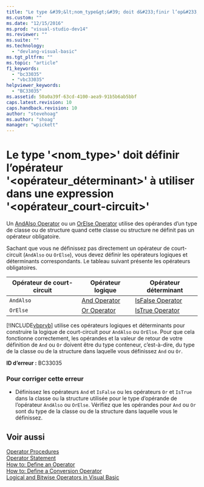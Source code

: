 ```yaml
---
title: "Le type &#39;&lt;nom_type&gt;&#39; doit d&#233;finir l’op&#233;rateur &#39;&lt;op&#233;rateur_d&#233;terminant&gt;&#39; &#224; utiliser dans une expression &#39;&lt;op&#233;rateur_court-circuit&gt;&#39; | Microsoft Docs"
ms.custom: ""
ms.date: "12/15/2016"
ms.prod: "visual-studio-dev14"
ms.reviewer: ""
ms.suite: ""
ms.technology: 
  - "devlang-visual-basic"
ms.tgt_pltfrm: ""
ms.topic: "article"
f1_keywords: 
  - "bc33035"
  - "vbc33035"
helpviewer_keywords: 
  - "BC33035"
ms.assetid: 50a0a39f-63cd-4100-aea9-91b5b6ab5bbf
caps.latest.revision: 10
caps.handback.revision: 10
author: "stevehoag"
ms.author: "shoag"
manager: "wpickett"
---
```

# Le type &#39;&lt;nom_type&gt;&#39; doit d&#233;finir l’op&#233;rateur &#39;&lt;op&#233;rateur_d&#233;terminant&gt;&#39; &#224; utiliser dans une expression &#39;&lt;op&#233;rateur_court-circuit&gt;&#39;
Un [AndAlso Operator](/dotnet/visual-basic/language-reference/operators/andalso-operator) ou un [OrElse Operator](/dotnet/visual-basic/language-reference/operators/orelse-operator) utilise des opérandes d’un type de classe ou de structure quand cette classe ou structure ne définit pas un opérateur obligatoire.  
  
 Sachant que vous ne définissez pas directement un opérateur de court\-circuit \(`AndAlso` ou `OrElse`\), vous devez définir les opérateurs logiques et déterminants correspondants. Le tableau suivant présente les opérateurs obligatoires.  
  
|Opérateur de court\-circuit|Opérateur logique|Opérateur déterminant|  
|---------------------------------|-----------------------|---------------------------|  
|`AndAlso`|[And Operator](/dotnet/visual-basic/language-reference/operators/and-operator)|[IsFalse Operator](/dotnet/visual-basic/language-reference/operators/isfalse-operator)|  
|`OrElse`|[Or Operator](/dotnet/visual-basic/language-reference/operators/or-operator)|[IsTrue Operator](/dotnet/visual-basic/language-reference/operators/istrue-operator)|  
  
 [!INCLUDE[vbprvb](../code-quality/includes/vbprvb_md.md)] utilise ces opérateurs logiques et déterminants pour construire la logique de court\-circuit pour `AndAlso` ou `OrElse`. Pour que cela fonctionne correctement, les opérandes et la valeur de retour de votre définition de `And` ou `Or` doivent être du type conteneur, c’est\-à\-dire, du type de la classe ou de la structure dans laquelle vous définissez `And` ou `Or`.  
  
 **ID d’erreur :** BC33035  
  
### Pour corriger cette erreur  
  
-   Définissez les opérateurs `And` et `IsFalse` ou les opérateurs `Or` et `IsTrue` dans la classe ou la structure utilisée pour le type d’opérande de l’opérateur `AndAlso` ou `OrElse`. Vérifiez que les opérandes pour `And` ou `Or` sont du type de la classe ou de la structure dans laquelle vous le définissez.  
  
## Voir aussi  
 [Operator Procedures](/dotnet/visual-basic/programming-guide/language-features/procedures/operator-procedures)   
 [Operator Statement](/dotnet/visual-basic/language-reference/statements/operator-statement)   
 [How to: Define an Operator](../Topic/How%20to:%20Define%20an%20Operator%20\(Visual%20Basic\).md)   
 [How to: Define a Conversion Operator](../Topic/How%20to:%20Define%20a%20Conversion%20Operator%20\(Visual%20Basic\).md)   
 [Logical and Bitwise Operators in Visual Basic](/dotnet/visual-basic/programming-guide/language-features/operators-and-expressions/logical-and-bitwise-operators)